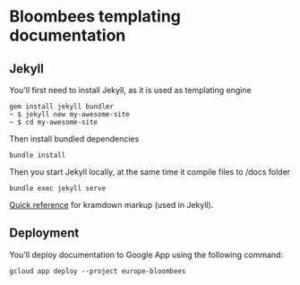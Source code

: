 # Bloombees templating documentation

## Jekyll

You'll first need to install Jekyll, as it is used as templating engine

    gem install jekyll bundler
    ~ $ jekyll new my-awesome-site
    ~ $ cd my-awesome-site

Then install bundled dependencies

    bundle install

Then you start Jekyll locally, at the same time it compile files to /docs folder

    bundle exec jekyll serve
    
[Quick reference](http://kramdown.gettalong.org/quickref.html) for kramdown markup (used in Jekyll). 

## Deployment

You'll deploy documentation to Google App using the following command:

    gcloud app deploy --project europe-bloombees
